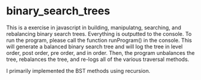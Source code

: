 # binary_search_trees

This is a exercise in javascript in building, manipulatng, searching, and rebalancing
binary search trees. Everything is outputted to the console. To run the program, please
call the function runProgram() in the console. This will generate a balanced binary search tree
and will log the tree in level order, post order, pre order, and in order. Then, the program
unbalances the tree, rebalances the tree, and re-logs all of the various traversal methods.

I primarily implemented the BST methods using recursion.